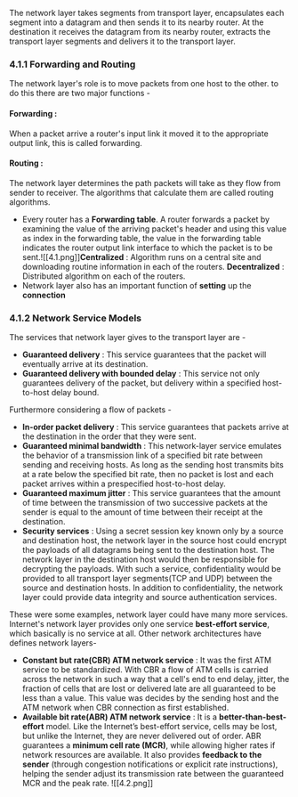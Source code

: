 The network layer takes segments from transport layer, encapsulates each segment into a datagram and then sends it to its nearby router. At the destination it receives the datagram from its nearby router, extracts the transport layer segments and delivers it to the transport layer. 

### 4.1.1 Forwarding and Routing
The network layer's role is to move packets from one host to the other. to do this there are two major functions -
#### Forwarding :
When a packet arrive a router's input link it moved it to the appropriate output link, this is called forwarding.
#### Routing :
The network layer determines the path packets will take as they flow from sender to receiver. The algorithms that calculate them are called routing algorithms.

- Every router has a **Forwarding table**. A router forwards a packet by examining the value of the arriving packet's header and using this value as index in the forwarding table, the value in the forwarding table indicates the router output link interface to which the packet is to be sent.![[4.1.png]]**Centralized** : Algorithm runs on a central site and downloading routine information in each of the routers.
  **Decentralized** : Distributed algorithm on each of the routers.
- Network layer also has an important function of **setting** up the **connection**

### 4.1.2 Network Service Models
The services that network layer gives to the transport layer are - 
- **Guaranteed delivery** : This service guarantees that the packet will eventually arrive at its destination.
- **Guaranteed delivery with bounded delay** : This service not only guarantees delivery of the packet, but delivery within a specified host-to-host delay bound.

Furthermore considering a flow of packets -
- **In-order packet delivery** : This service guarantees that packets arrive at the destination in the order that they were sent.
- **Guaranteed minimal bandwidth** : This network-layer service emulates the behavior of a transmission link of a specified bit rate between sending and receiving hosts. As long as the sending host transmits bits at a rate below the specified bit rate, then no packet is lost and each packet arrives within a prespecified host-to-host delay.
- **Guaranteed maximum jitter** : This service guarantees that the amount of time between the transmission of two successive packets at the sender is equal to the amount of time between their receipt at the destination.
- **Security services** : Using a secret session key known only by a source and destination host, the network layer in the source host could encrypt the payloads of all datagrams being sent to the destination host. The network layer in the destination host would then be responsible for decrypting the payloads. With such a service, confidentiality would be provided to all transport layer segments(TCP and UDP) between the source and destination hosts. In addition to confidentiality, the network layer could provide data integrity and source authentication services.

These were some examples, network layer could have many more services. Internet's network layer provides only one service **best-effort service**, which basically is no service at all.
Other network architectures have defines network layers- 
- **Constant but rate(CBR) ATM network service** : It was the first ATM service to be standardized. With CBR a flow of ATM cells is carried across the network in such a way that a cell's end to end delay, jitter, the fraction of cells that are lost or delivered late are all guaranteed  to be less than a value. This value was decides by the sending host and the ATM network when CBR connection as first established.
- **Available bit rate(ABR) ATM network service** : It is a **better-than-best-effort** model. Like the Internet’s best-effort service, cells may be lost, but unlike the Internet, they are never delivered out of order. ABR guarantees a **minimum cell rate (MCR)**, while allowing higher rates if network resources are available. It also provides **feedback to the sender** (through congestion notifications or explicit rate instructions), helping the sender adjust its transmission rate between the guaranteed MCR and the peak rate.
![[4.2.png]]